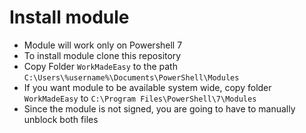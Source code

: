 # Install module
- Module will work only on Powershell 7
- To install module clone this repository
- Copy Folder `WorkMadeEasy` to the path `C:\Users\%username%\Documents\PowerShell\Modules`
- If you want module to be available system wide, copy folder `WorkMadeEasy` to `C:\Program Files\PowerShell\7\Modules`
- Since the module is not signed, you are going to have to manually unblock both files